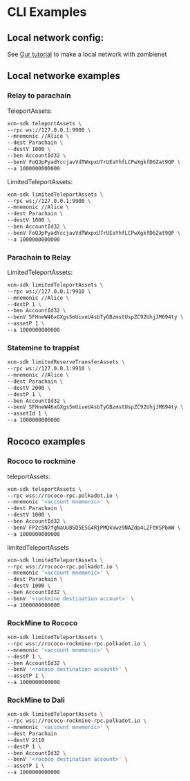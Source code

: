 CLI Examples
====

## Local network config:

See <a href="./src/examples/local-network/readme.md">Our tutorial</a> to make a local network with zombienet

## Local networke examples

### Relay to parachain

TeleportAssets:
```sh
xcm-sdk teleportAssets \
--rpc ws://127.0.0.1:9900 \
--mnemonic //Alice \
--dest Parachain \
--destV 1000 \
--ben AccountId32 \
--benV FoQJpPyadYccjavVdTWxpxU7rUEaYhfLCPwXgkfD6Zat9QP \
--a 1000000000000
```

LimitedTeleportAssets:
```sh
xcm-sdk limitedTeleportAssets \
--rpc ws://127.0.0.1:9900 \
--mnemonic //Alice \
--dest Parachain \
--destV 1000 \
--ben AccountId32 \
--benV FoQJpPyadYccjavVdTWxpxU7rUEaYhfLCPwXgkfD6Zat9QP \
--a 1000000000000
```

### Parachain to Relay

LimitedTeleportAssets:
```sh
xcm-sdk limitedTeleportAssets \
--rpc ws://127.0.0.1:9910 \
--mnemonic //Alice \
--destP 1 \
--ben AccountId32 \
--benV 5FHneW46xGXgs5mUiveU4sbTyGBzmstUspZC92UhjJM694ty \
--assetP 1 \
--a 1000000000000
```
### Statemine to trappist

```sh
xcm-sdk limitedReserveTransferAssets \
--rpc ws://127.0.0.1:9910 \
--mnemonic //Alice \
--dest Parachain \
--destV 2000 \
--destP 1 \
--ben AccountId32 \
--benV 5FHneW46xGXgs5mUiveU4sbTyGBzmstUspZC92UhjJM694ty \
--assetId 1 \
--a 1000000000000
```


## Rococo examples

### Rococo to rockmine

teleportAssets:
```sh
xcm-sdk teleportAssets \
--rpc wss://rococo-rpc.polkadot.io \
--mnemonic '<account mnemonic>' \
--dest Parachain \
--destV 1000 \
--ben AccountId32 \
--benV FP2c5N7fgNaUuBSD5E5G4RjPMQkVwz9NAZdp4LZFtKSPbmW \
--a 1000000000000
```

limitedTeleportAssets
```sh
xcm-sdk limitedTeleportAssets \
--rpc wss://rococo-rpc.polkadot.io \
--mnemonic '<account mnemonic>' \
--dest Parachain \
--destV 1000 \
--ben AccountId32 \
--benV '<rockmine destination account>' \
--a 1000000000000
```

### RockMine to Rococo

```sh
xcm-sdk limitedTeleportAssets \
--rpc wss://rococo-rockmine-rpc.polkadot.io \
--mnemonic '<account mnemonic>' \
--destP 1 \
--ben AccountId32 \
--benV '<rococo destination account>' \
--assetP 1 \
--a 1000000000000
```

### RockMine to Dali

```sh
xcm-sdk limitedTeleportAssets \
--rpc wss://rococo-rockmine-rpc.polkadot.io \
--mnemonic '<account mnemonic>' \
--dest Parachain
--destV 2110
--destP 1 \
--ben AccountId32 \
--benV '<rococo destination account>' \
--assetP 1 \
--a 1000000000000
```
